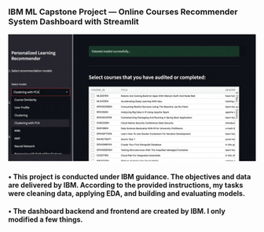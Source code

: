 ### IBM ML Capstone Project — Online Courses Recommender System Dashboard with Streamlit
<p align="center">
  <img src="https://github.com/KAFSALAH/IBM_MachineLearning/blob/main/06%20-%20Recommender%20Systems/L%20-%20Streamlit%20-%20RecommenderSystem/model_gif.gif" width="750">
</p>

#### • This project is conducted under IBM guidance. The objectives and data are delivered by IBM. According to the provided instructions,  my tasks were cleaning data, applying EDA, and building and evaluating models.
#### • The dashboard backend and frontend are created by IBM. I only modified a few things.
